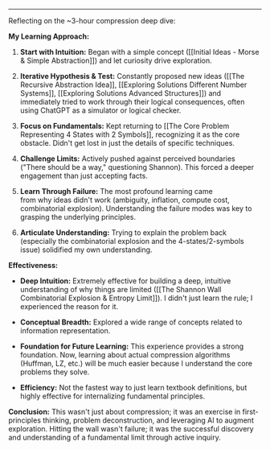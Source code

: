 
---

Reflecting on the ~3-hour compression deep dive:

**My Learning Approach:**

1. **Start with Intuition:** Began with a simple concept ([[Initial Ideas - Morse & Simple Abstraction]]) and let curiosity drive exploration.
    
2. **Iterative Hypothesis & Test:** Constantly proposed new ideas ([[The Recursive Abstraction Idea]], [[Exploring Solutions Different Number Systems]], [[Exploring Solutions Advanced Structures]]) and immediately tried to work through their logical consequences, often using ChatGPT as a simulator or logical checker.
    
3. **Focus on Fundamentals:** Kept returning to [[The Core Problem Representing 4 States with 2 Symbols]], recognizing it as the core obstacle. Didn't get lost in just the details of specific techniques.
    
4. **Challenge Limits:** Actively pushed against perceived boundaries ("There should be a way," questioning Shannon). This forced a deeper engagement than just accepting facts.
    
5. **Learn Through Failure:** The most profound learning came from why ideas didn't work (ambiguity, inflation, compute cost, combinatorial explosion). Understanding the failure modes was key to grasping the underlying principles.
    
6. **Articulate Understanding:** Trying to explain the problem back (especially the combinatorial explosion and the 4-states/2-symbols issue) solidified my own understanding.
    

**Effectiveness:**

- **Deep Intuition:** Extremely effective for building a deep, intuitive understanding of why things are limited ([[The Shannon Wall Combinatorial Explosion & Entropy Limit]]). I didn't just learn the rule; I experienced the reason for it.
    
- **Conceptual Breadth:** Explored a wide range of concepts related to information representation.
    
- **Foundation for Future Learning:** This experience provides a strong foundation. Now, learning about actual compression algorithms (Huffman, LZ, etc.) will be much easier because I understand the core problems they solve.
    
- **Efficiency:** Not the fastest way to just learn textbook definitions, but highly effective for internalizing fundamental principles.
    

**Conclusion:** This wasn't just about compression; it was an exercise in first-principles thinking, problem deconstruction, and leveraging AI to augment exploration. Hitting the wall wasn't failure; it was the successful discovery and understanding of a fundamental limit through active inquiry.